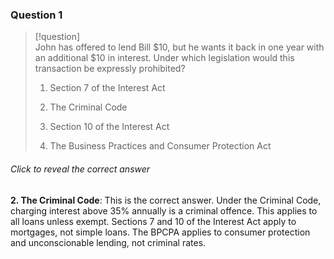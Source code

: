 ### Question 1

> [!question]  
> John has offered to lend Bill $10, but he wants it back in one year with an additional $10 in interest. Under which legislation would this transaction be expressly prohibited?
> 
> 1. Section 7 of the Interest Act
>     
> 2. The Criminal Code
>     
> 3. Section 10 of the Interest Act
>     
> 4. The Business Practices and Consumer Protection Act
>     

###### Click to reveal the correct answer

**2. The Criminal Code**: This is the correct answer. Under the Criminal Code, charging interest above 35% annually is a criminal offence. This applies to all loans unless exempt. Sections 7 and 10 of the Interest Act apply to mortgages, not simple loans. The BPCPA applies to consumer protection and unconscionable lending, not criminal rates.

